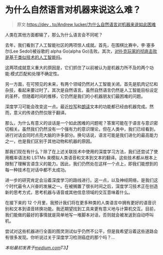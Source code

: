 # 为什么自然语言对机器来说这么难？

> 原文:[https://dev . to/Andrew lucker/为什么自然语言对机器来说如此困难](https://dev.to/andrewlucker/why-is-natural-language-so-hard-for-machines)

人类在其他方面都输了，那么为什么语言会不同呢？

去年，我们看到了人工智能社区的两项惊人成就。首先，在围棋比赛中，李·塞多尔(Lee Sedol)被谷歌的 alpha Go(alpha Go)击败。其次，[对扑克玩家的彻底击败是基于类似技术的人工智能吗](http://www.sciencemag.org/news/2017/03/artificial-intelligence-goes-deep-beat-humans-poker)。

这两项成就意义重大的原因是，它们抓住了以前被认为是机器力所不及的两个功能:模式匹配和处理不确定性。

另一方面，在可预见的未来，有两个领域仍然对人工智能关闭。首先是肌肉记忆和杂技，看起来要过时了。其次是自然语言。虽然自然语言仍然是人工智能目标设定的圣杯，但随着时间的推移，它仍然是我们的小机器朋友们最困难的问题。

深度学习可能会改变这一点。最近[抄写](https://www.fastcompany.com/3050751/googles-new-voice-transcription-tool-simplifies-taking-notes)和[朗读](http://research.baidu.com/deep-voice-production-quality-text-speech-system-constructed-entirely-deep-neural-networks/)文本的功能都已经由机器完成。然而，意义的传递仍然仅限于翻译。

那么，为什么有意义的谈话是一个如此困难的问题呢？答案可能在于语言与意识密切相关。虽然我们仍然没有一个强有力的意识理论，但在人类中，我们已经看到，进行对话会同时点亮大脑的许多部分。换句话说，语言可能是我们进化的最高能力之一，也是我们区别于其他动物和机器的原因。

那我们现在有什么？除了在上述关联技术中使用的深度学习方法，我们还尝试了使用概率语法和 LSTMs 来模拟人类语音和文本到文本的翻译。这些技术都从根本上限制了理解言语含义的能力。因此，我们仍然处在这样一个点上，即我们能想到的每一种技术在对话中都不太成功。

进一步的研究肯定会沿着深度学习的路线进行。这一点，以及神经网络，是我们这个时代最令人兴奋的发展之一。在被搁置了很长时间之后，深度学习技术正在创造新的思考方式，思考机器与语音或其他信息领域的交互意味着什么。

在接下来的 12 个月里，我预计我们将在更多种类的人类语言中拥有更好的语音识别和文本到语音转换功能。我还期望找到工具来更有意义地与计算机交互。目前，我们能做的最好的事情就是简单地写一堆脚本对话，否则就会被发送到自动呼叫机。

尝试对这些机器进行全面的图灵测试似乎仍然不公平，但是我希望沿着这些道路会有很多发现。你听说过关于深度学习检测癌症的那个吗？…

*本帖最初发表于[medium.com](https://hackernoon.com/why-is-natural-language-so-hard-for-machines-bd4454b88913)T3】*
